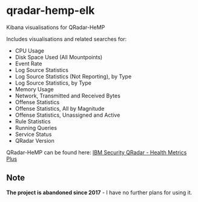 # qradar-hemp-elk
Kibana visualisations for QRadar-HeMP

Includes visualisations and related searches for:
* CPU Usage
* Disk Space Used (All Mountpoints)
* Event Rate
* Log Source Statistics
* Log Source Statistics (Not Reporting), by Type
* Log Source Statistics, by Type
* Memory Usage
* Network, Transmitted and Received Bytes
* Offense Statistics
* Offense Statistics, All by Magnitude
* Offense Statistics, Unassigned and Active
* Rule Statistics
* Running Queries
* Service Status
* QRadar Version
 
QRadar-HeMP can be found here: [IBM Security QRadar - Health Metrics Plus](https://github.com/hkromer/qradar-hemp)

## Note

**The project is abandoned since 2017** - I have no further plans for using it.
